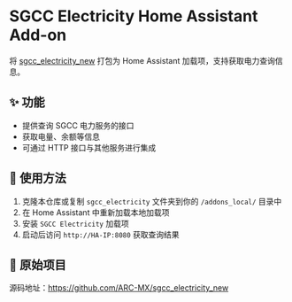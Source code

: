 ﻿# SGCC Electricity Home Assistant Add-on

将 [sgcc_electricity_new](https://github.com/ARC-MX/sgcc_electricity_new) 打包为 Home Assistant 加载项，支持获取电力查询信息。

## ✨ 功能

- 提供查询 SGCC 电力服务的接口
- 获取电量、余额等信息
- 可通过 HTTP 接口与其他服务进行集成

## 🚀 使用方法

1. 克隆本仓库或复制 `sgcc_electricity` 文件夹到你的 `/addons_local/` 目录中
2. 在 Home Assistant 中重新加载本地加载项
3. 安装 `SGCC Electricity` 加载项
4. 启动后访问 `http://HA-IP:8080` 获取查询结果

## 📂 原始项目

源码地址：https://github.com/ARC-MX/sgcc_electricity_new


